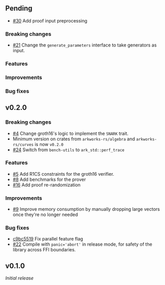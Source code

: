 ## Pending
- [\#30](https://github.com/arkworks-rs/groth16/pull/30) Add proof input preprocessing

### Breaking changes
- [\#21](https://github.com/arkworks-rs/groth16/pull/21) Change the `generate_parameters` interface to take generators as input.

### Features

### Improvements

### Bug fixes

## v0.2.0

### Breaking changes
- [\#4](https://github.com/arkworks-rs/groth16/pull/4) Change groth16's logic to implement the `SNARK` trait.
- Minimum version on crates from `arkworks-rs/algebra` and `arkworks-rs/curves` is now `v0.2.0`
- [\#24](https://github.com/arkworks-rs/groth16/pull/24) Switch from `bench-utils` to `ark_std::perf_trace`

### Features
- [\#5](https://github.com/arkworks-rs/groth16/pull/5) Add R1CS constraints for the groth16 verifier.
- [\#8](https://github.com/arkworks-rs/groth16/pull/8) Add benchmarks for the prover
- [\#16](https://github.com/arkworks-rs/groth16/pull/16) Add proof re-randomization

### Improvements
- [\#9](https://github.com/arkworks-rs/groth16/pull/9) Improve memory consumption by manually dropping large vectors once they're no longer needed

### Bug fixes
- [c9bc5519](https://github.com/arkworks-rs/groth16/commit/885b9b569522f59a7eb428d1095f442ec9bc5519) Fix parallel feature flag
- [\#22](https://github.com/arkworks-rs/groth16/pull/22) Compile with `panic='abort'` in release mode, for safety of the library across FFI boundaries.

## v0.1.0

_Initial release_
